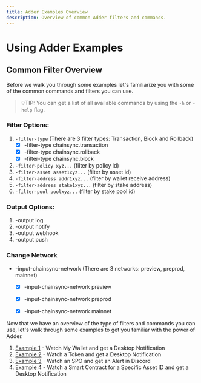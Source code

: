 ```yaml
---
title: Adder Examples Overview
description: Overview of common Adder filters and commands.
---
```


# Using Adder Examples

## Common Filter Overview

Before we walk you through some examples let's familiarize you with some of the common commands and filters you can use.

> 💡TIP: You can get a list of all available commands by using the `-h` or `-help` flag.

### Filter Options:

1. `-filter-type` (There are 3 filter types: Transaction, Block and Rollback)
   * [x] -filter-type chainsync.transaction
   * [x] -filter-type chainsync.rollback
   * [x] -filter-type chainsync.block
2. `-filter-policy xyz...` (filter by policy id)
3. `-filter-asset asset1xyz...` (filter by asset id)
4. `-filter-address addr1xyz...` (filter by wallet receive address)
5. `-filter-address stake1xyz...` (filter by stake address)
6. `-filter-pool poolxyz...` (filter by stake pool id)

### Output Options:

1. -output log
2. -output notify
3. -output webhook
4. -output push

### Change Network

* -input-chainsync-network (There are 3 networks: preview, preprod, mainnet)
  * [x] -input-chainsync-network preview
  * [x] -input-chainsync-network preprod
  * [x] -input-chainsync-network mainnet



Now that we have an overview of the type of filters and commands you can use, let's walk through some examples to get you familiar with the power of Adder.

1. [Example 1](example-1-watch-my-wallet-and-get-a-desktop-notification.md) - Watch My Wallet and get a Desktop Notification
2. [Example 2](example-2-watch-a-token-and-get-a-desktop-notification.md) - Watch a Token and get a Desktop Notification
3. [Example 3](example-3-watch-an-spo-and-get-an-alert-in-discord.md) - Watch an SPO and get an Alert in Discord
4. [Example 4](example-4-watch-a-smart-contract-for-a-specific-asset-id-and-get-a-desktop-notification.md) - Watch a Smart Contract for a Specific Asset ID and get a Desktop Notification

